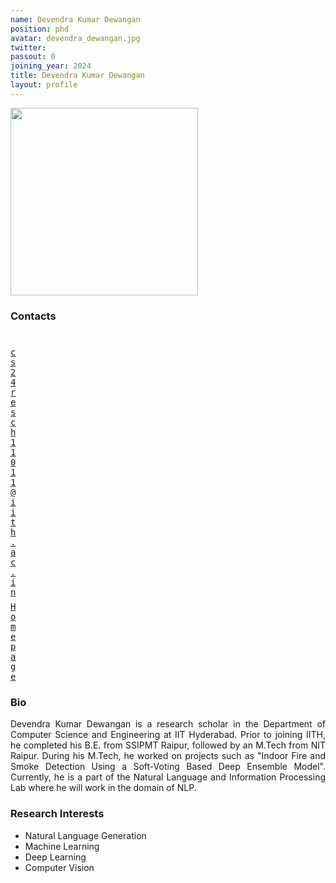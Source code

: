 ```yaml
---
name: Devendra Kumar Dewangan
position: phd
avatar: devendra_dewangan.jpg
twitter:
passout: 0
joining_year: 2024
title: Devendra Kumar Dewangan
layout: profile
---
```


<img width="300" src="{{site.baseurl}}/images/people/{{page.avatar}}" data-action="zoom">

### Contacts

<div class="row">
<div class="col-1" style="width:5px">
    <b><a href="mailto:cs23resch11011@iith.ac.in" target="_blank"><i class="fa fa-envelope-o"></i></a></b><br>
    <span style="display: block; margin-bottom: 0.5em"></span>
    <b><a href="" target="_blank"><i class="fa fa-globe"></i></a></b>
    <span style="display: block; margin-bottom: 0.5em"></span>
</div>
<div class="col-1" style="width:5px">
    <a href="mailto:cs23resch01004@iith.ac.in" target="_blank"><samp>cs24resch11011@iith.ac.in</samp></a>
    <span style="display: block; margin-bottom: 0.5em"></span>
    <a href="https://github.com/devendew" target="_blank"><samp>Homepage</samp></a><br>
    <span style="display: block; margin-bottom: 0.5em"></span>
</div>
</div>
<span style="display: block; margin-bottom: 1em"></span>

### Bio

<p style="text-align: justify">
Devendra Kumar Dewangan is a research scholar in the Department of Computer Science and Engineering at IIT Hyderabad. Prior to joining IITH, he completed his B.E. from SSIPMT Raipur, followed by an M.Tech from NIT Raipur. During his M.Tech, he worked on projects such as "Indoor Fire and Smoke Detection Using a Soft-Voting Based Deep Ensemble Model". Currently, he is a part of the Natural Language and Information Processing Lab where he will work in the domain of NLP.
</p>

### Research Interests

- Natural Language Generation
- Machine Learning
- Deep Learning
- Computer Vision
